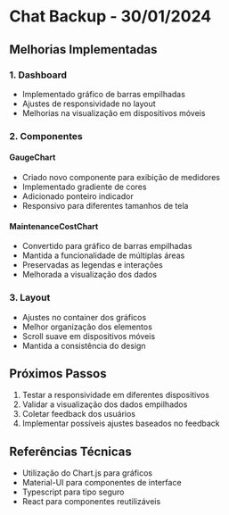 # Chat Backup - 30/01/2024

## Melhorias Implementadas

### 1. Dashboard
- Implementado gráfico de barras empilhadas
- Ajustes de responsividade no layout
- Melhorias na visualização em dispositivos móveis

### 2. Componentes
#### GaugeChart
- Criado novo componente para exibição de medidores
- Implementado gradiente de cores
- Adicionado ponteiro indicador
- Responsivo para diferentes tamanhos de tela

#### MaintenanceCostChart
- Convertido para gráfico de barras empilhadas
- Mantida a funcionalidade de múltiplas áreas
- Preservadas as legendas e interações
- Melhorada a visualização dos dados

### 3. Layout
- Ajustes no container dos gráficos
- Melhor organização dos elementos
- Scroll suave em dispositivos móveis
- Mantida a consistência do design

## Próximos Passos
1. Testar a responsividade em diferentes dispositivos
2. Validar a visualização dos dados empilhados
3. Coletar feedback dos usuários
4. Implementar possíveis ajustes baseados no feedback

## Referências Técnicas
- Utilização do Chart.js para gráficos
- Material-UI para componentes de interface
- Typescript para tipo seguro
- React para componentes reutilizáveis
